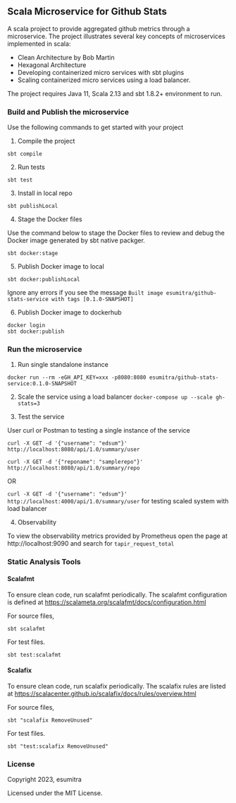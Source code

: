 ## Scala Microservice for Github Stats

A scala project to provide aggregated github metrics through a microservice. The project illustrates several key concepts of microservices implemented in scala:

- Clean Architecture by Bob Martin
- Hexagonal Architecture
- Developing containerized micro services with sbt plugins
- Scaling containerized micro services using a load balancer.


The project requires Java 11, Scala 2.13 and sbt 1.8.2+ environment to run.

### Build and Publish the microservice
 Use the following commands to get started with your project

 1. Compile the project
 
  `sbt compile`
 
 2. Run tests
 
 `sbt test`

 3. Install in local repo

`sbt publishLocal`

4. Stage the Docker files

Use the command below to stage the Docker files to review and debug the Docker image generated by sbt native packger.

`sbt docker:stage`

5. Publish Docker image to local

`sbt docker:publishLocal`

Ignore any errors if you see the message `Built image esumitra/github-stats-service with tags [0.1.0-SNAPSHOT]`

6. Publish Docker image to dockerhub

```
docker login
sbt docker:publish
```

### Run the microservice
1. Run single standalone instance

`docker run --rm -eGH_API_KEY=xxx -p8080:8080 esumitra/github-stats-service:0.1.0-SNAPSHOT`

2. Scale the service using a load balancer
`docker-compose up --scale gh-stats=3`

3. Test the service

User curl or Postman to testing a single instance of the service

```
curl -X GET -d '{"username": "edsum"}' http://localhost:8080/api/1.0/summary/user

curl -X GET -d '{"reponame": "samplerepo"}' http://localhost:8080/api/1.0/summary/repo
``` 

OR

`curl -X GET -d '{"username": "edsum"}' http://localhost:4000/api/1.0/summary/user` for testing scaled system with load balancer

4. Observability

To view the observability metrics provided by Prometheus open the page at http://localhost:9090 and search for `tapir_request_total`

### Static Analysis Tools

#### Scalafmt
To ensure clean code, run scalafmt periodically. The scalafmt configuration is defined at https://scalameta.org/scalafmt/docs/configuration.html

For source files,

`sbt scalafmt`

For test files.

`sbt test:scalafmt`

#### Scalafix
To ensure clean code, run scalafix periodically. The scalafix rules are listed at https://scalacenter.github.io/scalafix/docs/rules/overview.html

For source files,

`sbt "scalafix RemoveUnused"`

For test files.

`sbt "test:scalafix RemoveUnused"`

### License
Copyright 2023, esumitra

Licensed under the MIT License.
